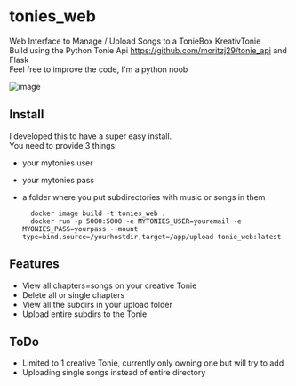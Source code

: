 # tonies_web
Web Interface to Manage / Upload Songs to a TonieBox KreativTonie  
Build using the Python Tonie Api https://github.com/moritzj29/tonie_api and Flask  
Feel free to improve the code, I'm a python noob 

![image](https://user-images.githubusercontent.com/18744493/165509616-dfc7199e-8aa6-4648-afb6-3a4e2bbf17fd.png)

## Install
I developed this to have a super easy install.  
You need to provide 3 things:
- your mytonies user
- your mytonies pass
- a folder where you put subdirectories with music or songs in them

        docker image build -t tonies_web .
        docker run -p 5000:5000 -e MYTONIES_USER=youremail -e MYONIES_PASS=yourpass --mount type=bind,source=/yourhostdir,target=/app/upload tonie_web:latest

## Features


- View all chapters=songs on your creative Tonie
- Delete all or single chapters
- View all the subdirs in your upload folder
- Upload entire subdirs to the Tonie

## ToDo
- Limited to 1 creative Tonie, currently only owning one but will try to add
- Uploading single songs instead of entire directory
